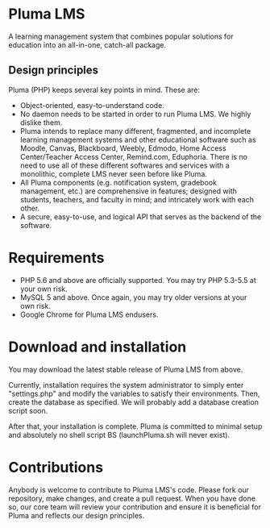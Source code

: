 # Pluma LMS
A learning management system that combines popular solutions for education into an all-in-one, catch-all package.

## Design principles
Pluma (PHP) keeps several key points in mind. These are:
- Object-oriented, easy-to-understand code.
- No daemon needs to be started in order to run Pluma LMS. We highly dislike them.
- Pluma intends to replace many different, fragmented, and incomplete learning management systems and other educational software such as Moodle, Canvas, Blackboard, Weebly, Edmodo, Home Access Center/Teacher Access Center, Remind.com, Eduphoria. There is no need to use all of these different softwares and services with a monolithic, complete LMS never seen before like Pluma.
- All Pluma components (e.g. notification system, gradebook management, etc.) are comprehensive in features; designed with students, teachers, and faculty in mind; and intricately work with each other.
- A secure, easy-to-use, and logical API that serves as the backend of the software.

# Requirements
- PHP 5.6 and above are officially supported. You may try PHP 5.3-5.5 at your own risk.
- MySQL 5 and above. Once again, you may try older versions at your own risk.
- Google Chrome for Pluma LMS endusers.

# Download and installation
You may download the latest stable release of Pluma LMS from above.

Currently, installation requires the system administrator to simply enter "settings.php" and modify the variables to satisfy their environments. Then, create the database as specified. We will probably add a database creation script soon.

After that, your installation is complete. Pluma is committed to minimal setup and absolutely no shell script BS (launchPluma.sh will never exist).

# Contributions
Anybody is welcome to contribute to Pluma LMS's code. Please fork our repository, make changes, and create a pull request. When you have done so, our core team will review your contribution and ensure it is beneficial for Pluma and reflects our design principles.
